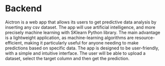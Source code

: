 # Backend

Aictron is a web app that allows its users to get predictive data analysis by inserting any csv dataset. The app will
use artificial intelligence, and more precisely machine learning with SKlearn Python library. The main advantage is a
lightweight application, as machine-learning algorithms are resource-efficient, making it particularly useful for anyone
needing to make predictions based on specific data. The app is designed to be user-friendly, with a simple and intuitive
interface. The user will be able to upload a dataset, select the target column and then get the prediction.